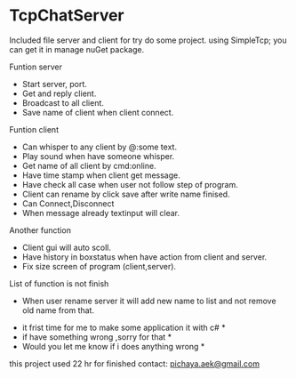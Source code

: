# TcpChatServer
Included file server and client for try do some project. 
using SimpleTcp; you can get it in manage nuGet package.

Funtion server
  - Start server, port.
  - Get and reply client.
  - Broadcast to all client.
  - Save name of client when client connect.
  
Funtion client 
  - Can whisper to any client by @<name>:some text.
  - Play sound when have someone whisper.
  - Get name of all client by cmd:online.
  - Have time stamp when client get message.
  - Have check all case when user not follow step of program.
  - Client can rename by click save after write name finised.
  - Can Connect,Disconnect
  - When message already textinput will clear.
 
 Another function
 - Client gui will auto scoll.
 - Have history in boxstatus when have action from client and server.
 - Fix size screen of program (client,server).

List of function is not finish
  - When user rename server it will add new name to list and not remove old name from that.


* it frist time for me to make some application it with c# *
* if have something wrong ,sorry for that *
* Would you let me know if i does anything wrong *

this project used 22 hr for finished
contact: pichaya.aek@gmail.com
